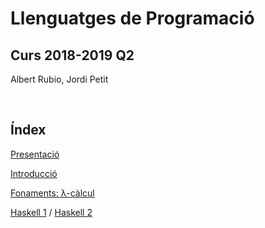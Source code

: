 
# Llenguatges de Programació

## Curs 2018-2019 Q2

Albert Rubio, Jordi Petit

<br/>

## Índex

[Presentació](01-presentacio.html)

[Introducció](02-introduccio.html)

[Fonaments: λ-càlcul](03-lambda-calcul.html)

[Haskell 1](04-haskell.html) / [Haskell 2](05-haskell.html)
